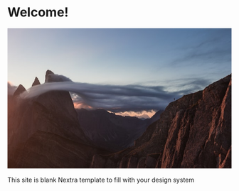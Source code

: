 # Welcome!

![](../public/assets/banner.jpg)

This site is blank Nextra template to fill with your design system